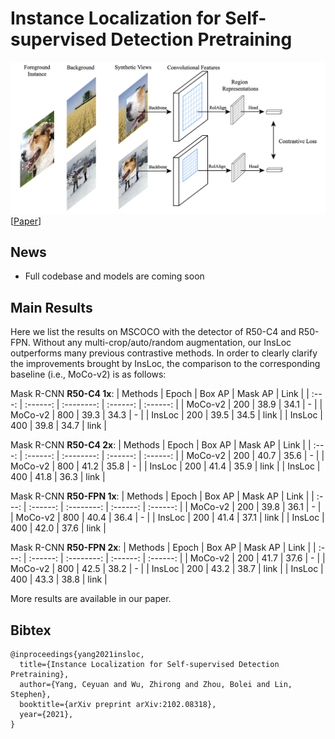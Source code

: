 # Instance Localization for Self-supervised Detection Pretraining

![image](./docs/figures/teaser.png)
[[Paper](https://arxiv.org/pdf/2102.08318.pdf)]

## News
- Full codebase and models are coming soon

## Main Results

Here we list the results on MSCOCO with the detector of R50-C4 and R50-FPN. Without any multi-crop/auto/random augmentation, our InsLoc outperforms many previous contrastive methods. In order to clearly clarify the improvements brought by InsLoc, the comparison to the corresponding baseline (i.e., MoCo-v2) is as follows:

Mask R-CNN **R50-C4 1x**: 
| Methods | Epoch | Box AP | Mask AP | Link | 
| :---: | :------: | :--------: | :------: | :------: | 
| MoCo-v2 | 200 | 38.9 | 34.1 | -    |
| MoCo-v2 | 800 | 39.3 | 34.3 | -    |
| InsLoc  | 200 | 39.5 | 34.5 | link |
| InsLoc  | 400 | 39.8 | 34.7 | link |

Mask R-CNN **R50-C4 2x**: 
| Methods | Epoch | Box AP | Mask AP | Link | 
| :---: | :------: | :--------: | :------: | :------: | 
| MoCo-v2 | 200 | 40.7 | 35.6 | -    |
| MoCo-v2 | 800 | 41.2 | 35.8 | -    |
| InsLoc  | 200 | 41.4 | 35.9 | link |
| InsLoc  | 400 | 41.8 | 36.3 | link |

Mask R-CNN **R50-FPN 1x**: 
| Methods | Epoch | Box AP | Mask AP | Link | 
| :---: | :------: | :--------: | :------: | :------: | 
| MoCo-v2 | 200 | 39.8 | 36.1 | -    |
| MoCo-v2 | 800 | 40.4 | 36.4 | -    |
| InsLoc  | 200 | 41.4 | 37.1 | link |
| InsLoc  | 400 | 42.0 | 37.6 | link |

Mask R-CNN **R50-FPN 2x**: 
| Methods | Epoch | Box AP | Mask AP | Link | 
| :---: | :------: | :--------: | :------: | :------: | 
| MoCo-v2 | 200 | 41.7 | 37.6 | -    |
| MoCo-v2 | 800 | 42.5 | 38.2 | -    |
| InsLoc  | 200 | 43.2 | 38.7 | link |
| InsLoc  | 400 | 43.3 | 38.8 | link |

More results are available in our paper.


## Bibtex
```
@inproceedings{yang2021insloc,
  title={Instance Localization for Self-supervised Detection Pretraining},
  author={Yang, Ceyuan and Wu, Zhirong and Zhou, Bolei and Lin, Stephen},
  booktitle={arXiv preprint arXiv:2102.08318},
  year={2021},
}
```
